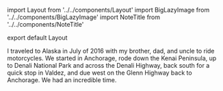 import Layout from '../../components/Layout'
import BigLazyImage from '../../components/BigLazyImage'
import NoteTitle from '../../components/NoteTitle'

export default Layout

<NoteTitle title="Alaska" subtitle="July 2016" />

I traveled to Alaska in July of 2016 with my brother, dad, and uncle to ride
motorcycles. We started in Anchorage, rode down the Kenai Peninsula, up to
Denali National Park and across the Denali Highway, back south for a quick stop
in Valdez, and due west on the Glenn Highway back to Anchorage. We had an
incredible time.

<BigLazyImage src="https://s3.amazonaws.com/honkytonk.in/alaska/DSC00441.jpg" />
<BigLazyImage src="https://s3.amazonaws.com/honkytonk.in/alaska/DSC00463.jpg" />
<BigLazyImage src="https://s3.amazonaws.com/honkytonk.in/alaska/DSC00515.jpg" />
<BigLazyImage src="https://s3.amazonaws.com/honkytonk.in/alaska/DSC00537.jpg" />
<BigLazyImage src="https://s3.amazonaws.com/honkytonk.in/alaska/DSC00611.jpg" />
<BigLazyImage src="https://s3.amazonaws.com/honkytonk.in/alaska/DSC00617.jpg" />
<BigLazyImage src="https://s3.amazonaws.com/honkytonk.in/alaska/DSC00662.jpg" />
<BigLazyImage src="https://s3.amazonaws.com/honkytonk.in/alaska/DSC00707.jpg" />
<BigLazyImage src="https://s3.amazonaws.com/honkytonk.in/alaska/DSC00725.jpg" />
<BigLazyImage src="https://s3.amazonaws.com/honkytonk.in/alaska/DSC00759.jpg" />
<BigLazyImage src="https://s3.amazonaws.com/honkytonk.in/alaska/DSC00940.jpg" />
<BigLazyImage src="https://s3.amazonaws.com/honkytonk.in/alaska/DSC00964.jpg" />
<BigLazyImage src="https://s3.amazonaws.com/honkytonk.in/alaska/DSC01057.jpg" />
<BigLazyImage src="https://s3.amazonaws.com/honkytonk.in/alaska/DSC01127.jpg" />
<BigLazyImage src="https://s3.amazonaws.com/honkytonk.in/alaska/DSC01130.jpg" />
<BigLazyImage src="https://s3.amazonaws.com/honkytonk.in/alaska/DSC01181.jpg" />
<BigLazyImage src="https://s3.amazonaws.com/honkytonk.in/alaska/DSC01198.jpg" />
<BigLazyImage src="https://s3.amazonaws.com/honkytonk.in/alaska/DSC01234.jpg" />
<BigLazyImage src="https://s3.amazonaws.com/honkytonk.in/alaska/DSC01258.jpg" />
<BigLazyImage src="https://s3.amazonaws.com/honkytonk.in/alaska/DSC01300.jpg" />
<BigLazyImage src="https://s3.amazonaws.com/honkytonk.in/alaska/DSC01314.jpg" />
<BigLazyImage src="https://s3.amazonaws.com/honkytonk.in/alaska/DSC01333.jpg" />
<BigLazyImage src="https://s3.amazonaws.com/honkytonk.in/alaska/DSC01358.jpg" />
<BigLazyImage src="https://s3.amazonaws.com/honkytonk.in/alaska/DSC01372.jpg" />
<BigLazyImage src="https://s3.amazonaws.com/honkytonk.in/alaska/DSC01393.jpg" />
<BigLazyImage src="https://s3.amazonaws.com/honkytonk.in/alaska/DSC01399.jpg" />
<BigLazyImage src="https://s3.amazonaws.com/honkytonk.in/alaska/DSC01458.jpg" />
<BigLazyImage src="https://s3.amazonaws.com/honkytonk.in/alaska/DSC01557.jpg" />
<BigLazyImage src="https://s3.amazonaws.com/honkytonk.in/alaska/DSC01680.jpg" />
<BigLazyImage src="https://s3.amazonaws.com/honkytonk.in/alaska/DSC01694.jpg" />
